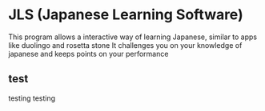# JLS (Japanese Learning Software)
This program allows a interactive way of learning Japanese, similar to apps like duolingo and rosetta stone
It challenges you on your knowledge of japanese and keeps points on your performance

## test
testing testing